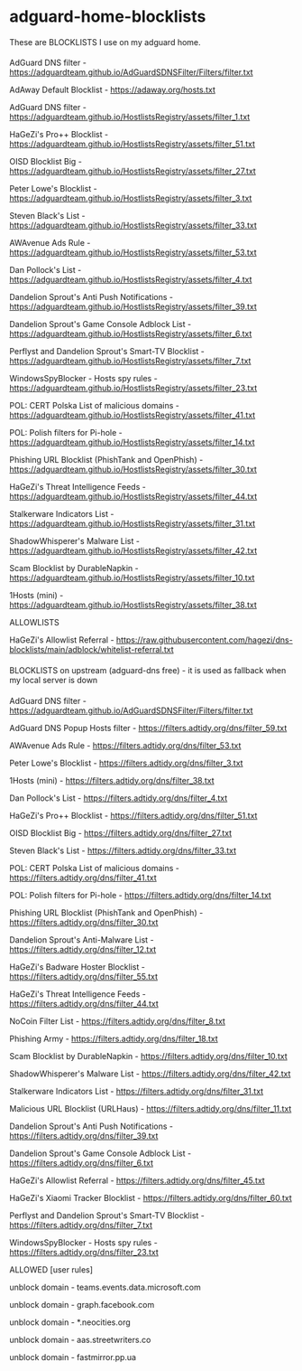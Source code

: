# adguard-home-blocklists

####


These are BLOCKLISTS I use on my adguard home.


####

AdGuard DNS filter - https://adguardteam.github.io/AdGuardSDNSFilter/Filters/filter.txt

AdAway Default Blocklist - https://adaway.org/hosts.txt

AdGuard DNS filter - https://adguardteam.github.io/HostlistsRegistry/assets/filter_1.txt

HaGeZi's Pro++ Blocklist - https://adguardteam.github.io/HostlistsRegistry/assets/filter_51.txt

OISD Blocklist Big - https://adguardteam.github.io/HostlistsRegistry/assets/filter_27.txt

Peter Lowe's Blocklist - https://adguardteam.github.io/HostlistsRegistry/assets/filter_3.txt

Steven Black's List - https://adguardteam.github.io/HostlistsRegistry/assets/filter_33.txt

AWAvenue Ads Rule - https://adguardteam.github.io/HostlistsRegistry/assets/filter_53.txt

Dan Pollock's List - https://adguardteam.github.io/HostlistsRegistry/assets/filter_4.txt

Dandelion Sprout's Anti Push Notifications - https://adguardteam.github.io/HostlistsRegistry/assets/filter_39.txt

Dandelion Sprout's Game Console Adblock List - https://adguardteam.github.io/HostlistsRegistry/assets/filter_6.txt

Perflyst and Dandelion Sprout's Smart-TV Blocklist - https://adguardteam.github.io/HostlistsRegistry/assets/filter_7.txt

WindowsSpyBlocker - Hosts spy rules - https://adguardteam.github.io/HostlistsRegistry/assets/filter_23.txt

POL: CERT Polska List of malicious domains - https://adguardteam.github.io/HostlistsRegistry/assets/filter_41.txt

POL: Polish filters for Pi-hole - https://adguardteam.github.io/HostlistsRegistry/assets/filter_14.txt

Phishing URL Blocklist (PhishTank and OpenPhish) - https://adguardteam.github.io/HostlistsRegistry/assets/filter_30.txt

HaGeZi's Threat Intelligence Feeds - https://adguardteam.github.io/HostlistsRegistry/assets/filter_44.txt

Stalkerware Indicators List - https://adguardteam.github.io/HostlistsRegistry/assets/filter_31.txt

ShadowWhisperer's Malware List - https://adguardteam.github.io/HostlistsRegistry/assets/filter_42.txt

Scam Blocklist by DurableNapkin - https://adguardteam.github.io/HostlistsRegistry/assets/filter_10.txt

1Hosts (mini) - https://adguardteam.github.io/HostlistsRegistry/assets/filter_38.txt

ALLOWLISTS

HaGeZi's Allowlist Referral - https://raw.githubusercontent.com/hagezi/dns-blocklists/main/adblock/whitelist-referral.txt

####


BLOCKLISTS on upstream (adguard-dns free) - it is used as fallback when my local server is down


####

AdGuard DNS filter - https://adguardteam.github.io/AdGuardSDNSFilter/Filters/filter.txt

AdGuard DNS Popup Hosts filter - https://filters.adtidy.org/dns/filter_59.txt

AWAvenue Ads Rule - https://filters.adtidy.org/dns/filter_53.txt

Peter Lowe's Blocklist - https://filters.adtidy.org/dns/filter_3.txt

1Hosts (mini) - https://filters.adtidy.org/dns/filter_38.txt

Dan Pollock's List - https://filters.adtidy.org/dns/filter_4.txt

HaGeZi's Pro++ Blocklist - https://filters.adtidy.org/dns/filter_51.txt

OISD Blocklist Big - https://filters.adtidy.org/dns/filter_27.txt

Steven Black's List - https://filters.adtidy.org/dns/filter_33.txt

POL: CERT Polska List of malicious domains - https://filters.adtidy.org/dns/filter_41.txt

POL: Polish filters for Pi-hole - https://filters.adtidy.org/dns/filter_14.txt

Phishing URL Blocklist (PhishTank and OpenPhish) - https://filters.adtidy.org/dns/filter_30.txt

Dandelion Sprout's Anti-Malware List - https://filters.adtidy.org/dns/filter_12.txt

HaGeZi's Badware Hoster Blocklist - https://filters.adtidy.org/dns/filter_55.txt

HaGeZi's Threat Intelligence Feeds - https://filters.adtidy.org/dns/filter_44.txt

NoCoin Filter List - https://filters.adtidy.org/dns/filter_8.txt

Phishing Army - https://filters.adtidy.org/dns/filter_18.txt

Scam Blocklist by DurableNapkin - https://filters.adtidy.org/dns/filter_10.txt

ShadowWhisperer's Malware List - https://filters.adtidy.org/dns/filter_42.txt

Stalkerware Indicators List - https://filters.adtidy.org/dns/filter_31.txt

Malicious URL Blocklist (URLHaus) - https://filters.adtidy.org/dns/filter_11.txt

Dandelion Sprout's Anti Push Notifications - https://filters.adtidy.org/dns/filter_39.txt

Dandelion Sprout's Game Console Adblock List - https://filters.adtidy.org/dns/filter_6.txt

HaGeZi's Allowlist Referral - https://filters.adtidy.org/dns/filter_45.txt

HaGeZi's Xiaomi Tracker Blocklist - https://filters.adtidy.org/dns/filter_60.txt

Perflyst and Dandelion Sprout's Smart-TV Blocklist - https://filters.adtidy.org/dns/filter_7.txt 

WindowsSpyBlocker - Hosts spy rules - https://filters.adtidy.org/dns/filter_23.txt

ALLOWED [user rules]

unblock domain - teams.events.data.microsoft.com

unblock domain - graph.facebook.com

unblock domain - *.neocities.org

unblock domain - aas.streetwriters.co

unblock domain - fastmirror.pp.ua
